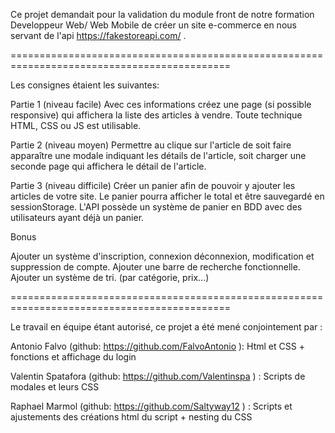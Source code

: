 Ce projet demandait pour la validation du module front de notre formation Developpeur Web/ Web Mobile de créer un site e-commerce en nous servant de l'api https://fakestoreapi.com/ .

============================================================================================

Les consignes étaient les suivantes:

Partie 1 (niveau facile)
Avec ces informations créez une page (si possible responsive) qui affichera la liste des articles à vendre. Toute technique HTML, CSS ou JS est utilisable.

Partie 2 (niveau moyen)
Permettre au clique sur l'article de soit faire apparaître une modale indiquant les détails de l'article, soit charger une seconde page qui affichera le détail de l'article.

Partie 3 (niveau difficile)
Créer un panier afin de pouvoir y ajouter les articles de votre site. Le panier pourra afficher le total et être sauvegardé en sessionStorage. L'API possède un système de panier en BDD avec des utilisateurs ayant déjà un panier.

Bonus

Ajouter un système d'inscription, connexion déconnexion, modification et suppression de compte.
Ajouter une barre de recherche fonctionnelle.
Ajouter un système de tri. (par catégorie, prix...)

============================================================================================

Le travail en équipe étant autorisé, ce projet a été mené conjointement par :

Antonio Falvo (github: https://github.com/FalvoAntonio ): Html et CSS + fonctions et affichage du login

Valentin Spatafora (github: https://github.com/Valentinspa ) : Scripts de modales et leurs CSS

Raphael Marmol (github: https://github.com/Saltyway12 ) : Scripts et ajustements des créations html du script + nesting du CSS
